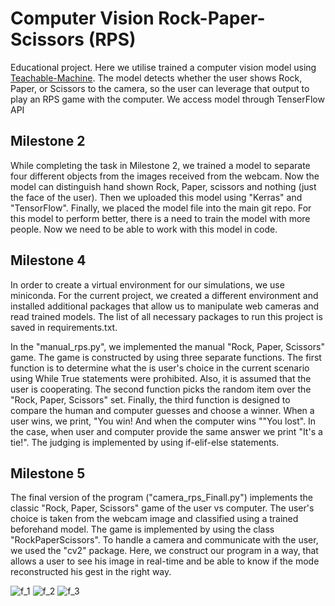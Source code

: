 
# Computer Vision Rock-Paper-Scissors (RPS) 

Educational project.  Here we utilise trained a computer vision model using [Teachable-Machine](https://teachablemachine.withgoogle.com/). The model detects whether the user shows Rock, Paper, or Scissors to the camera, so the user can leverage that output to play an RPS game with the computer. We access model through TenserFlow API

## Milestone 2

While completing the task in Milestone 2, we trained a model to separate four different objects from the images received from the webcam. Now the model can distinguish hand shown Rock, Paper, scissors and nothing (just the face of the user). Then we uploaded this model using "Kerras" and "TensorFlow". Finally, we placed the model file into the main git repo.  For this model to perform better, there is a need to train the model with more people. Now we need to be able to work with this model in code.

## Milestone 4

In order to create a virtual environment for our simulations, we use miniconda. For the current project, we created a different environment and installed additional packages that allow us to manipulate web cameras and read trained models. The list of all necessary packages to run this project is saved in requirements.txt.

In the "manual_rps.py", we implemented the manual "Rock, Paper, Scissors" game. The game is constructed by using three separate functions. The first function is to determine what the is user's choice in the current scenario using While True statements were prohibited. Also, it is assumed that the user is cooperating. The second function picks the random item over the "Rock, Paper, Scissors" set. Finally, the third function is designed to compare the human and computer guesses and choose a winner. When a user wins, we print, "You win! And when the computer wins ""You lost". In the case, when user and computer provide the same answer we print "It's a tie!". The judging is implemented by using if-elif-else statements.

## Milestone 5

The final version of the program ("camera_rps_Finall.py") implements the classic "Rock, Paper, Scissors" game of the user vs computer. The user's choice is taken from the webcam image and classified using a trained beforehand model. The game is implemented by using the class "RockPaperScissors". To handle a camera and communicate with the user, we used the "cv2" package. Here, we construct our program in a way, that allows a user to see his image in real-time and be able to know if the mode reconstructed his gest in the right way.

![f_1](https://user-images.githubusercontent.com/33790455/218197101-1c437d0b-096c-4dc9-aab4-20f9317a9958.PNG)
![f_2](https://user-images.githubusercontent.com/33790455/218197120-798d905e-4adf-4317-960b-5e8106a839cf.PNG)
![f_3](https://user-images.githubusercontent.com/33790455/218197125-19f7856e-4f0a-41c1-a6dd-eb73641c91d3.PNG)



